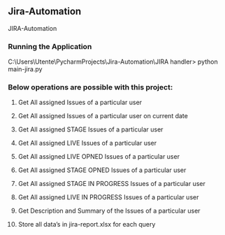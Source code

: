 ## Jira-Automation
JIRA-Automation

### Running the Application

C:\Users\Utente\PycharmProjects\Jira-Automation\JIRA handler> python main-jira.py

### Below operations are possible with this project:

1. Get All assigned Issues of a particular user

2. Get All assigned Issues of a particular user on current date

3. Get All assigned STAGE Issues of a particular user

4. Get All assigned LIVE Issues of a particular user

5. Get All assigned LIVE OPNED Issues of a particular user

5. Get All assigned STAGE OPNED Issues of a particular user

7. Get All assigned STAGE IN PROGRESS Issues of a particular user

8. Get All assigned LIVE IN PROGRESS Issues of a particular user

9. Get Description and Summary of the Issues of a particular user

10. Store all data’s in jira-report.xlsx for each query



